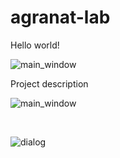 # agranat-lab

Hello world!

![main_window](https://user-images.githubusercontent.com/69756617/137621617-fd0900dd-53c4-4c48-91e1-2c5fc686a365.png)

Project description
<br />

![main_window](https://user-images.githubusercontent.com/69756617/137621617-fd0900dd-53c4-4c48-91e1-2c5fc686a365.png)

<br />

![dialog](https://user-images.githubusercontent.com/69756617/137621620-ba301ed2-9830-4db9-a9a6-8b3ac6178d61.png)

<br />
